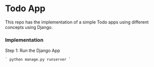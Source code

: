 # Todo App

This repo has the implementation of a simple Todo apps using different concepts using Django.

### Implementation

Step 1: 
	Run the Django App

	` python manage.py runserver `